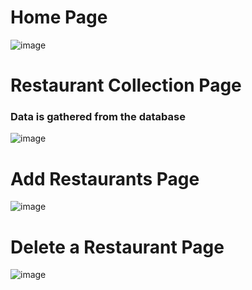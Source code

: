 
<h1>Home Page</h1>

![image](https://github.com/user-attachments/assets/a75f59a4-2ece-4eeb-ad75-5868acfeb37d)

<h1>Restaurant Collection Page</h1>
<h3>Data is gathered from the database</h3>


![image](https://github.com/user-attachments/assets/20c8ef35-358c-40b9-8197-dcfd7a34f618)

<h1>Add Restaurants Page </h1>

![image](https://github.com/user-attachments/assets/bbb29587-df74-46a2-8938-ada8c04a48bb)

<h1>Delete a Restaurant Page</h1>

![image](https://github.com/user-attachments/assets/4b42d95c-86f6-48bf-953d-d890038fb6bd)



